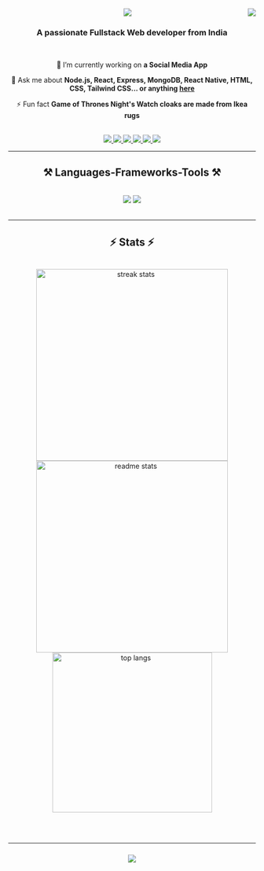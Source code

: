 <div align="center">
  <img align="right" src="https://visitor-badge.laobi.icu/badge?page_id=jishnusanthosh.jishnusanthosh" />

  <h1>
    <img src="https://readme-typing-svg.herokuapp.com/?font=Righteous&size=35&center=true&vCenter=true&width=500&height=70&duration=4000&lines=Hi+There!+👋;+I'm+Jishnu+Santhosh!;" />
  </h1>

  <h3>A passionate Fullstack Web developer from India</h3>

  <br/>

  🔭 I’m currently working on **a Social Media App**

  💬 Ask me about **Node.js, React, Express, MongoDB, React Native, HTML, CSS, Tailwind CSS... or anything [here](https://github.com/jishnusanthosh)**

  ⚡ Fun fact **Game of Thrones Night's Watch cloaks are made from Ikea rugs**
  
  <br/>
  <a href="mailto:jishnusanthosh321@gmail.com">
    <img src="https://img.shields.io/badge/Gmail-333333?style=for-the-badge&logo=gmail&logoColor=red" />
  </a>
  <a href="https://www.linkedin.com/in/jishnusanthosh/" target="_blank">
    <img src="https://img.shields.io/badge/LinkedIn-0077B5?style=for-the-badge&logo=linkedin&logoColor=white" target="_blank" />
  </a>
  <a href="https://www.facebook.com/jishnu.santhosh.779/" target="_blank">
    <img src="https://img.shields.io/badge/Facebook-1877F2?style=for-the-badge&logo=facebook&logoColor=white" target="_blank" />
  </a>
  <a href="https://www.instagram.com/jiz__nu__vs/" target="_blank">
    <img src="https://img.shields.io/badge/Instagram-E4405F?style=for-the-badge&logo=instagram&logoColor=white" target="_blank" />
  </a>
  <a href="https://leetcode.com/jishnusanthosh/" target="_blank">
    <img src="https://img.shields.io/badge/LeetCode-FFA116?style=for-the-badge&logo=leetcode&logoColor=black" target="_blank" />
  </a>
  <a href="https://jishnusanthosh.online" target="_blank">
    <img src="https://img.shields.io/badge/Portfolio-FF5722?style=for-the-badge&logo=todoist&logoColor=white" target="_blank" />
  </a>

  <hr/>

  <h2>⚒️ Languages-Frameworks-Tools ⚒️</h2>
  <br/>
  <img src="https://skillicons.dev/icons?i=react,bootstrap,mui,html,css,vscode,github,figma,tailwind,git,typescript" />
  <img src="https://skillicons.dev/icons?i=nodejs,C++,javascript,express,firebase,mongodb,c,java,mysql,reactnative" /><br>

  <br/>
  <hr/>

  <h2>⚡ Stats ⚡</h2>
  <br>
  <div align=center>
    <img width=390 src="https://streak-stats.demolab.com/?user=jishnusanthosh&count_private=true&theme=react&border_radius=10" alt="streak stats"/>
    <img width=390 src="https://github-readme-stats.vercel.app/api?username=jishnusanthosh&count_private=true&show_icons=true&theme=react&border_radius=10" alt="readme stats" />
    <br/>
    <img width=325 align="center" src="https://github-readme-stats.vercel.app/api/top-langs/?username=jishnusanthosh&hide=HTML&langs_count=8&layout=compact&theme=react&border_radius=10&exclude_repo=github-readme-stats" alt="top langs" />
  </div>

  <br/><br/>
  <hr/>

  <h3>
    <img src="https://readme-typing-svg.herokuapp.com/?font=Righteous&size=25&center=true&vCenter=true&width=500&height=70&duration=4000&lines=Thanks+for+visiting!+✌️;+Shoot+me+a+message+on+Linkedin!;I'm+always+down+to+collab+:)">
  </h3>

  <br/>
</div>


